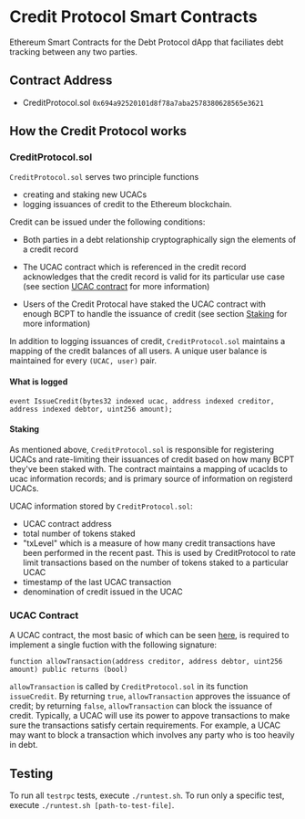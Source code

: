 # Credit Protocol Smart Contracts

Ethereum Smart Contracts for the Debt Protocol dApp that faciliates debt
tracking between any two parties.

## Contract Address
* CreditProtocol.sol ```0x694a92520101d8f78a7aba2578380628565e3621```

## How the Credit Protocol works

### CreditProtocol.sol

`CreditProtocol.sol` serves two principle functions

- creating and staking new UCACs
- logging issuances of credit to the Ethereum blockchain.

Credit can be issued under the following conditions:

- Both parties in a debt relationship cryptographically sign the elements of
a credit record

- The UCAC contract which is referenced in the credit record acknowledges that
the credit record is valid for its particular use case (see section
[UCAC contract](#ucac-contract) for more information)

- Users of the Credit Protocal have staked the UCAC contract with enough BCPT
to handle the issuance of credit (see section [Staking](#staking) for more information)

In addition to logging issuances of credit, `CreditProtocol.sol` maintains
a mapping of the credit balances of all users. A unique user balance is
maintained for every `(UCAC, user)` pair.

#### What is logged

```
event IssueCredit(bytes32 indexed ucac, address indexed creditor, address indexed debtor, uint256 amount);
```

#### Staking

As mentioned above, `CreditProtocol.sol` is responsible for registering UCACs
and rate-limiting their issuances of credit based on how many BCPT they've been
staked with. The contract maintains a mapping of ucacIds to ucac information
records; and is primary source of information on registerd UCACs.

UCAC information stored by `CreditProtocol.sol`:

- UCAC contract address
- total number of tokens staked
- "txLevel" which is a measure of how many credit transactions have been
performed in the recent past. This is used by CreditProtocol to rate limit
transactions based on the number of tokens staked to a particular UCAC
- timestamp of the last UCAC transaction
- denomination of credit issued in the UCAC

### UCAC Contract

A UCAC contract, the most basic of which can be seen
[here](contracts/BasicUCAC.sol), is required to implement a single fuction with
the following signature:

```
function allowTransaction(address creditor, address debtor, uint256 amount) public returns (bool)
```

`allowTransaction` is called by `CreditProtocol.sol` in its function `issueCredit`.
By returning `true`, `allowTransaction` approves the issuance of credit; by
returning `false`, `allowTransaction` can block the issuance of credit.
Typically, a UCAC will use its power to appove transactions to make sure the
transactions satisfy certain requirements. For example, a UCAC may want to
block a transaction which involves any party who is too heavily in debt.

## Testing

To run all `testrpc` tests, execute `./runtest.sh`. To run only a specific
test, execute `./runtest.sh [path-to-test-file]`.
